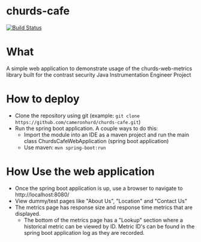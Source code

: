 # churds-cafe
[![Build Status](https://travis-ci.com/cameronhurd/churds-cafe.svg?branch=master)](https://travis-ci.com/cameronhurd/churds-cafe)

# What
A simple web application to demonstrate usage of the churds-web-metrics library built for the contrast security Java Instrumentation Engineer Project

# How to deploy
* Clone the repository using git (example: ```git clone https://github.com/cameronhurd/churds-cafe.git```)
* Run the spring boot application.  A couple ways to do this:
  * Import the module into an IDE as a maven project and run the main class ChurdsCafeWebApplication (spring boot application)
  * Use maven: ```mvn spring-boot:run```
  
# How Use the web application
* Once the spring boot application is up, use a browser to navigate to http://localhost:8080/
* View dummy/test pages like "About Us", "Location" and "Contact Us"
* The metrics page has response size and response time metrics that are displayed.
  * The bottom of the metrics page has a "Lookup" section where a historical metric can be viewed by ID.  Metric ID's can be found in the spring boot application log as they are recorded.
